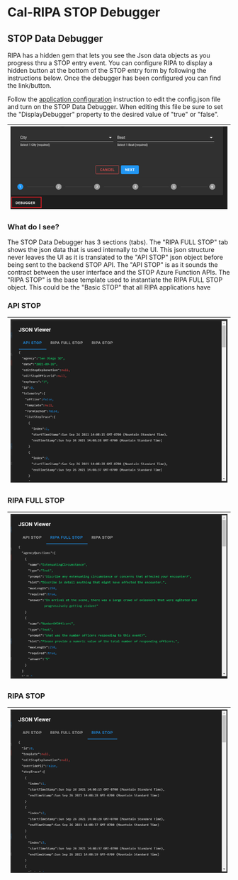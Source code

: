 # Cal-RIPA STOP Debugger

## STOP Data Debugger

RIPA has a hidden gem that lets you see the Json data objects as you progress thru a STOP entry event. You can configure RIPA to display a hidden button at the bottom of the STOP entry form by following the instructions below. Once the debugger has been configured you can find the link/button.

Follow the [application configuration](./APP-CONFIG.md) instruction to edit the config.json file and turn on the STOP Data Debugger. When editing this file be sure to set the "DisplayDebugger" property to the desired value of "true" or "false".

| ![RIPA STOP Data Debugger](./assets/RIPA-STOP-Data-Debugger-01.png) |
| ------------------------------------------------------------------- |

### What do I see?

The STOP Data Debugger has 3 sections (tabs). The "RIPA FULL STOP" tab shows the json data that is used internally to the UI. This json structure never leaves the UI as it is translated to the "API STOP" json object before being sent to the backend STOP API. The "API STOP" is as it sounds the contract between the user interface and the STOP Azure Function APIs. The "RIPA STOP" is the base template used to instantiate the RIPA FULL STOP object. This could be the "Basic STOP" that all RIPA applications have

### API STOP

| ![API STOP](./assets/RIPA-STOP-Data-Debugger-02.png) |
|-

### RIPA FULL STOP

| ![RIPA FULL STOP](./assets/RIPA-STOP-Data-Debugger-03.png) |
|-

### RIPA STOP

| ![RIPA STOP](./assets/RIPA-STOP-Data-Debugger-04.png) |
|-
